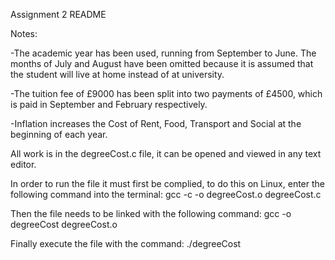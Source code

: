 Assignment 2 README

Notes:

-The academic year has been used, running from September to June. The months of July and August have been omitted because it is assumed that the student will live at home instead of at university.

-The tuition fee of £9000 has been split into two payments of £4500, which is paid in September and February respectively.

-Inflation increases the Cost of Rent, Food, Transport and Social at the beginning of each year.


All work is in the degreeCost.c file, it can be opened and viewed in any text editor.

In order to run the file it must first be complied, to do this on Linux, enter the following command into the terminal:
	gcc -c -o degreeCost.o degreeCost.c

Then the file needs to be linked with the following command:
	gcc -o degreeCost degreeCost.o

Finally execute the file with the command:
	./degreeCost
